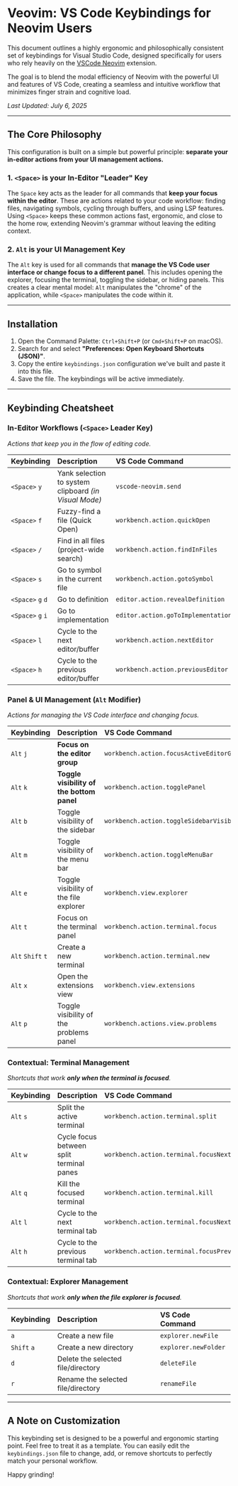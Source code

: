 # Veovim: VS Code Keybindings for Neovim Users

This document outlines a highly ergonomic and philosophically consistent set of keybindings for Visual Studio Code, designed specifically for users who rely heavily on the [VSCode Neovim](https://marketplace.visualstudio.com/items?itemName=vscode-neovim.neovim) extension.

The goal is to blend the modal efficiency of Neovim with the powerful UI and features of VS Code, creating a seamless and intuitive workflow that minimizes finger strain and cognitive load.

_Last Updated: July 6, 2025_

---

## The Core Philosophy

This configuration is built on a simple but powerful principle: **separate your in-editor actions from your UI management actions.**

### 1. `<Space>` is your In-Editor "Leader" Key

The `Space` key acts as the leader for all commands that **keep your focus within the editor**. These are actions related to your code workflow: finding files, navigating symbols, cycling through buffers, and using LSP features. Using `<Space>` keeps these common actions fast, ergonomic, and close to the home row, extending Neovim's grammar without leaving the editing context.

### 2. `Alt` is your UI Management Key

The `Alt` key is used for all commands that **manage the VS Code user interface or change focus to a different panel**. This includes opening the explorer, focusing the terminal, toggling the sidebar, or hiding panels. This creates a clear mental model: `Alt` manipulates the "chrome" of the application, while `<Space>` manipulates the code within it.

---

## Installation

1.  Open the Command Palette: `Ctrl+Shift+P` (or `Cmd+Shift+P` on macOS).
2.  Search for and select **"Preferences: Open Keyboard Shortcuts (JSON)"**.
3.  Copy the entire `keybindings.json` configuration we've built and paste it into this file.
4.  Save the file. The keybindings will be active immediately.

---

## Keybinding Cheatsheet

### In-Editor Workflows (`<Space>` Leader Key)

_Actions that keep you in the flow of editing code._

| Keybinding        | Description                                           | VS Code Command                    |
| :---------------- | :---------------------------------------------------- | :--------------------------------- |
| `<Space>` `y`     | Yank selection to system clipboard _(in Visual Mode)_ | `vscode-neovim.send`               |
| `<Space>` `f`     | Fuzzy-find a file (Quick Open)                        | `workbench.action.quickOpen`       |
| `<Space>` `/`     | Find in all files (project-wide search)               | `workbench.action.findInFiles`     |
| `<Space>` `s`     | Go to symbol in the current file                      | `workbench.action.gotoSymbol`      |
| `<Space>` `g` `d` | Go to definition                                      | `editor.action.revealDefinition`   |
| `<Space>` `g` `i` | Go to implementation                                  | `editor.action.goToImplementation` |
| `<Space>` `l`     | Cycle to the next editor/buffer                       | `workbench.action.nextEditor`      |
| `<Space>` `h`     | Cycle to the previous editor/buffer                   | `workbench.action.previousEditor`  |

### Panel & UI Management (`Alt` Modifier)

_Actions for managing the VS Code interface and changing focus._

| Keybinding        | Description                               | VS Code Command                            |
| :---------------- | :---------------------------------------- | :----------------------------------------- |
| `Alt` `j`         | **Focus on the editor group**             | `workbench.action.focusActiveEditorGroup`  |
| `Alt` `k`         | **Toggle visibility of the bottom panel** | `workbench.action.togglePanel`             |
| `Alt` `b`         | Toggle visibility of the sidebar          | `workbench.action.toggleSidebarVisibility` |
| `Alt` `m`         | Toggle visibility of the menu bar         | `workbench.action.toggleMenuBar`           |
| `Alt` `e`         | Toggle visibility of the file explorer    | `workbench.view.explorer`                  |
| `Alt` `t`         | Focus on the terminal panel               | `workbench.action.terminal.focus`          |
| `Alt` `Shift` `t` | Create a new terminal                     | `workbench.action.terminal.new`            |
| `Alt` `x`         | Open the extensions view                  | `workbench.view.extensions`                |
| `Alt` `p`         | Toggle visibility of the problems panel   | `workbench.actions.view.problems`          |

### Contextual: Terminal Management

_Shortcuts that work **only when the terminal is focused**._

| Keybinding | Description                              | VS Code Command                           |
| :--------- | :--------------------------------------- | :---------------------------------------- |
| `Alt` `s`  | Split the active terminal                | `workbench.action.terminal.split`         |
| `Alt` `w`  | Cycle focus between split terminal panes | `workbench.action.terminal.focusNextPane` |
| `Alt` `q`  | Kill the focused terminal                | `workbench.action.terminal.kill`          |
| `Alt` `l`  | Cycle to the next terminal tab           | `workbench.action.terminal.focusNext`     |
| `Alt` `h`  | Cycle to the previous terminal tab       | `workbench.action.terminal.focusPrevious` |

### Contextual: Explorer Management

_Shortcuts that work **only when the file explorer is focused**._

| Keybinding  | Description                        | VS Code Command      |
| :---------- | :--------------------------------- | :------------------- |
| `a`         | Create a new file                  | `explorer.newFile`   |
| `Shift` `a` | Create a new directory             | `explorer.newFolder` |
| `d`         | Delete the selected file/directory | `deleteFile`         |
| `r`         | Rename the selected file/directory | `renameFile`         |

---

## A Note on Customization

This keybinding set is designed to be a powerful and ergonomic starting point. Feel free to treat it as a template. You can easily edit the `keybindings.json` file to change, add, or remove shortcuts to perfectly match your personal workflow.

Happy grinding!
